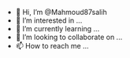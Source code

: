 - 👋 Hi, I’m @Mahmoud87salih
- 👀 I’m interested in ...
- 🌱 I’m currently learning ...
- 💞️ I’m looking to collaborate on ...
- 📫 How to reach me ...

<!---
Mahmoud87salih/Mahmoud87salih is a ✨ special ✨ repository because its `README.md` (this file) appears on your GitHub profile.
You can click the Preview link to take a look at your changes.👋
هاي
